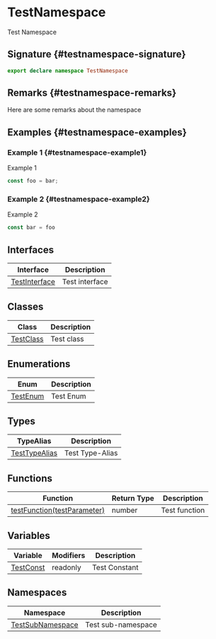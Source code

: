 # TestNamespace

Test Namespace

## Signature {#testnamespace-signature}

```typescript
export declare namespace TestNamespace 
```

## Remarks {#testnamespace-remarks}

Here are some remarks about the namespace

## Examples {#testnamespace-examples}

### Example 1 {#testnamespace-example1}

Example 1

```typescript
const foo = bar;
```

### Example 2 {#testnamespace-example2}

Example 2

```javascript
const bar = foo
```

## Interfaces

|  Interface | Description |
|  --- | --- |
|  [TestInterface](docs/simple-suite-test/testnamespace-testinterface-interface) | Test interface |

## Classes

|  Class | Description |
|  --- | --- |
|  [TestClass](docs/simple-suite-test/testnamespace-testclass-class) | Test class |

## Enumerations

|  Enum | Description |
|  --- | --- |
|  [TestEnum](docs/simple-suite-test/testnamespace-testenum-enum) | Test Enum |

## Types

|  TypeAlias | Description |
|  --- | --- |
|  [TestTypeAlias](docs/simple-suite-test/testnamespace-testtypealias-typealias) | Test Type-Alias |

## Functions

|  Function | Return Type | Description |
|  --- | --- | --- |
|  [testFunction(testParameter)](docs/simple-suite-test/testnamespace-testfunction-function) | number | Test function |

## Variables

|  Variable | Modifiers | Description |
|  --- | --- | --- |
|  [TestConst](docs/simple-suite-test/testnamespace-testconst-variable) | readonly | Test Constant |

## Namespaces

|  Namespace | Description |
|  --- | --- |
|  [TestSubNamespace](docs/simple-suite-test/testnamespace-testsubnamespace-namespace) | Test sub-namespace |